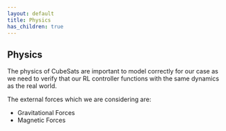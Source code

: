 ```yaml
---
layout: default
title: Physics
has_children: true
---
```


## Physics

The physics of CubeSats are important to model correctly for our case as we need to verify that our RL controller functions with the same dynamics as the real world.


The external forces which we are considering are:
- Gravitational Forces
- Magnetic Forces

